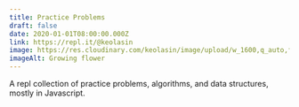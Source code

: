 ```yaml
---
title: Practice Problems
draft: false
date: 2020-01-01T08:00:00.000Z
link: https://repl.it/@keolasin
image: https://res.cloudinary.com/keolasin/image/upload/w_1600,q_auto,f_auto/v1597268085/Oddities/Small_Flower.jpg
imageAlt: Growing flower
---
```


A repl collection of practice problems, algorithms, and data structures, mostly in Javascript.
